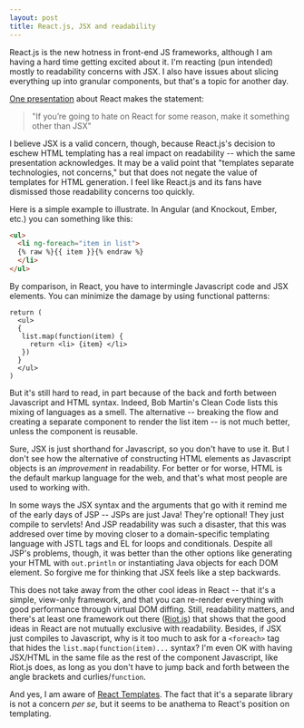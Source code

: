 ```yaml
---
layout: post
title: React.js, JSX and readability
---
```


React.js is the new hotness in front-end JS frameworks, although I am having a hard time getting excited about it.  I'm reacting (pun intended) mostly to readability 
concerns with JSX.  I also have issues about slicing everything up into granular components, but that's a topic for another day.

[One presentation](https://docs.google.com/presentation/d/1afMLTCpRxhJpurQ97VBHCZkLbR1TEsRnd3yyxuSQ5YY/edit#slide=id.g380053cce_1205) about React makes the statement: 

> "If you’re going to hate on React for some reason, make it something other than JSX"

I believe JSX is a valid concern, though, because React.js's decision to eschew HTML templating has a real impact on readability -- which the same presentation acknowledges.  It 
may be a valid point that "templates separate technologies, not concerns," but that does not negate the value of templates for HTML generation.  I feel like React.js and its fans
have dismissed those readability concerns too quickly.  

Here is a simple example to illustrate.  In Angular (and Knockout, Ember, etc.) you can something like this:

```html
<ul>
  <li ng-foreach="item in list">
  {% raw %}{{ item }}{% endraw %}
  </li>
</ul>
```

By comparison, in React, you have to intermingle Javascript code and JSX elements.  You can minimize the damage by using functional patterns:

```
return (
  <ul>
  {
   list.map(function(item) { 
     return <li> {item} </li>
   })
  }
  </ul>
)
```

But it's still hard to read, in part because of the back and forth between Javascript and HTML syntax.   Indeed, Bob Martin's Clean Code lists this mixing of languages as a 
smell.  The alternative -- breaking the flow and creating a separate component to render the list item -- is not much better, unless the component is reusable.  

Sure, JSX is just shorthand for Javascript, so you don't have to use it.  But I don't see how the alternative of constructing HTML elements as Javascript objects is an *improvement* in 
readability. For better or for worse, HTML is the default markup language for the web, and that's what most people are used to working with.  

In some ways the JSX syntax and the arguments that go with it remind me of the early days of JSP -- JSPs are just Java!  They're optional! They just compile to servlets!  And JSP 
readability was such a disaster, that this was addresed over time by moving closer to a domain-specific templating language with JSTL tags and EL for loops and conditionals.  Despite 
all JSP's problems, though, it was better than the other options like generating your HTML with `out.println` or instantiating Java objects for each DOM element.  So
forgive me for thinking that JSX feels like a step backwards.

This does not take away from the other cool ideas in React -- that it's a simple, view-only framework, and that you can re-render everything with good performance through 
virtual DOM diffing.  Still, readability matters, and there's at least one framework out there ([Riot.js](http://riotjs.com)) that shows that the good ideas in React are not 
mutually exclusive with readability.  Besides, if JSX just compiles to Javascript, why is it too much to ask for a `<foreach>` tag that hides the `list.map(function(item)...` 
syntax?  I'm even OK with having JSX/HTML in the same file as the rest of the component Javascript, like Riot.js does, as long as you don't have to jump back and forth between 
the angle brackets and curlies/`function`. 

And yes, I am aware of [React Templates](http://wix.github.io/react-templates/).  The fact that it's a separate library is not a concern *per se*, but it seems to be anathema to 
React's position on templating.

